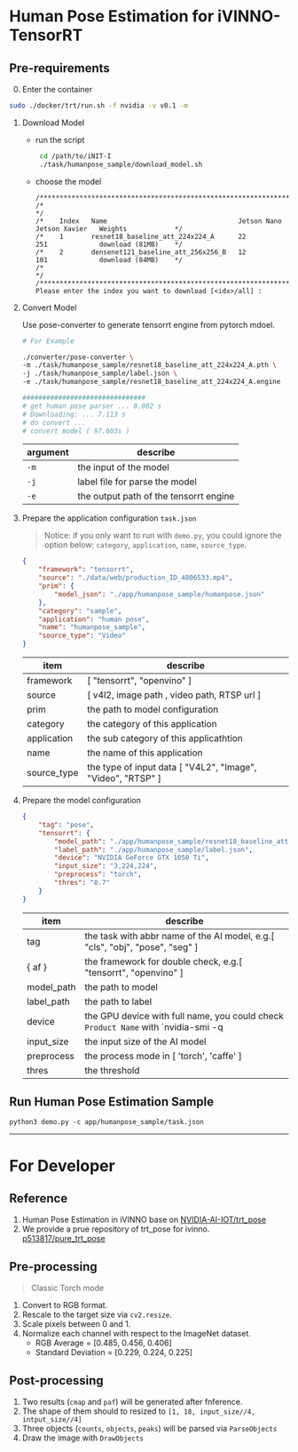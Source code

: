 # Human Pose Estimation for iVINNO-TensorRT

## Pre-requirements
0. Enter the container
```bash
sudo ./docker/trt/run.sh -f nvidia -v v0.1 -m
```

1. Download Model

   * run the script
       ```bash
        cd /path/to/iNIT-I
        ./task/humanpose_sample/download_model.sh
       ```
   * choose the model
       ```
       /****************************************************************************************************/
       /*                                                                                                  */
       /*    Index   Name                                 Jetson Nano   Jetson Xavier   Weights            */
       /*    1       resnet18_baseline_att_224x224_A      22            251             download (81MB)    */
       /*    2       densenet121_baseline_att_256x256_B   12            101             download (84MB)    */
       /*                                                                                                  */
       /****************************************************************************************************/
       Please enter the index you want to download [<idx>/all] : 
       ```

2. Convert Model

    Use pose-converter to generate tensorrt engine from pytorch mdoel.
    
    ```bash
    # For Example

    ./converter/pose-converter \
    -m ./task/humanpose_sample/resnet18_baseline_att_224x224_A.pth \
    -j ./task/humanpose_sample/label.json \
    -e ./task/humanpose_sample/resnet18_baseline_att_224x224_A.engine

    ###############################
    # get human pose parser ... 0.002 s 
    # Downloading: ... 7.113 s 
    # do convert ... 
    # convert model ( 97.603s )
    ```

    | argument | describe |
    | ---- | ----- |
    | `-m` | the input of the model
    | `-j` | label file for parse the model 
    | `-e` | the output path of the tensorrt engine

3. Prepare the application configuration `task.json`
    
    > Notice: 
    > if you only want to run with `demo.py`, you could ignore the option below: `category`, `application`, `name`, `source_type`.

    ```json
    {
        "framework": "tensorrt",
        "source": "./data/web/production_ID_4806533.mp4",
        "prim": {
            "model_json": "./app/humanpose_sample/humanpose.json"
        },
        "category": "sample",
        "application": "human pose",
        "name": "humanpose_sample",
        "source_type": "Video"
    }
    ```
    |   item        |   describe   
    |   ---         |   ----        
    |   framework   |   [ "tensorrt", "openvino" ]
    |   source  |   [ v4l2, image path , video path, RTSP url ]
    |   prim        |   the path to model configuration
    |   category    |   the category of this application
    |   application |   the sub category of this applicathtion
    |   name    |   the name of this application
    |   source_type  |   the type of input data [ "V4L2", "Image", "Video", "RTSP" ]

4. Prepare the model configuration
    ```json
    {
        "tag": "pose",
        "tensorrt": {
            "model_path": "./app/humanpose_sample/resnet18_baseline_att_224x224_A.engine",
            "label_path": "./app/humanpose_sample/label.json",
            "device": "NVIDIA GeForce GTX 1050 Ti",
            "input_size": "3,224,224",
            "preprocess": "torch",
            "thres": "0.7"
        }
    }
    ```
    |   item        |   describe   
    |   ---         |   ----        
    |   tag         |   the task with abbr name of the AI model, e.g.[ "cls", "obj", "pose", "seg" ]
    |   { af }      |   the framework for double check, e.g.[ "tensorrt", "openvino" ]
    |   model_path  |   the path to model
    |   label_path  |   the path to label
    |   device      |   the GPU device with full name, you could check `Product Name` with `nvidia-smi -q | less`
    |   input_size  |   the input size of the AI model
    |   preprocess  |   the process mode in [ 'torch', 'caffe' ]
    |   thres       |   the threshold


## Run Human Pose Estimation Sample

```
python3 demo.py -c app/humanpose_sample/task.json
```

---

# For Developer

## Reference
1. Human Pose Estimation in iVINNO base on [NVIDIA-AI-IOT/trt_pose](https://github.com/NVIDIA-AI-IOT/trt_pose) 
2. We provide a prue repository of trt_pose for ivinno. [p513817/pure_trt_pose](https://github.com/p513817/pure_trt_pose)

## Pre-processing
> Classic Torch mode
1. Convert to RGB format.
2. Rescale to the target size via `cv2.resize`.
3. Scale pixels between 0 and 1.
4. Normalize each channel with respect to the ImageNet dataset.
    * RGB Average = [0.485, 0.456, 0.406] 
    * Standard Deviation = [0.229, 0.224, 0.225]

## Post-processing
1. Two results (`cmap` and `paf`) will be generated after fnference.
2. The shape of them should to resized to `[1, 18, input_size//4, intput_size//4]`
3. Three objects (`counts`, `objects`, `peaks`) will be parsed via `ParseObjects`
4. Draw the image with `DrawObjects`